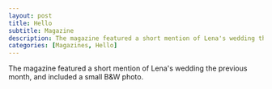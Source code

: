 ```yaml
---
layout: post
title: Hello
subtitle: Magazine
description: The magazine featured a short mention of Lena's wedding the previous month, and included a small B&W photo.
categories: [Magazines, Hello]
---
```


The magazine featured a short mention of Lena's wedding the previous month, and included a small B&W photo.
